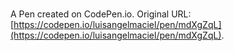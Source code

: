 # 

A Pen created on CodePen.io. Original URL: [https://codepen.io/luisangelmaciel/pen/mdXgZqL](https://codepen.io/luisangelmaciel/pen/mdXgZqL).

